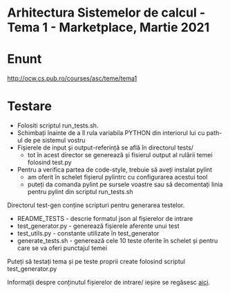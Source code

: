 # Arhitectura Sistemelor de calcul - Tema 1 - Marketplace, Martie 2021

# Enunt
http://ocw.cs.pub.ro/courses/asc/teme/tema1

# Testare

* Folositi scriptul run_tests.sh.
* Schimbați înainte de a îl rula variabila PYTHON din interiorul lui cu path-ul de pe sistemul vostru
* Fișierele de input și output-referință se află în directorul tests/
   * tot în acest director se generează și fisierul output al rulării temei folosind test.py
* Pentru a verifica partea de code-style, trebuie să aveți instalat pylint
   * am oferit în schelet fișierul pylintrc cu configurarea acestui tool
   * puteți da comanda pylint pe sursele voastre sau să decomentați linia pentru pylint din scriptul run_tests.sh

Directorul test-gen conține scripturi pentru generarea testelor.
* README_TESTS - descrie formatul json al fișierelor de intrare
* test_generator.py - generează fișierele aferente unui test
* test_utils.py - constante utilizate în test_generator
* generate_tests.sh - generează cele 10 teste oferite în schelet și pentru care se va oferi punctajul temei

Puteți să testați tema și pe teste proprii create folosind scriptul test_generator.py

Informații despre conținutul fișierelor de intrare/ ieșire se regăsesc [aici](https://bitbucket.org/ASC-admin/asc/src/master/assignments/1-marketplace/skel/test-gen/README_TESTS.md).